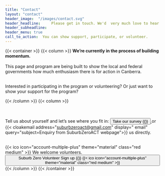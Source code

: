 ```yaml
---
title: "Contact"
layout: "contact"
header_image:  "/images/contact.svg"
header_headline:     Please get in touch. We'd  very much love to hear from you via the survey, email or the contact form below.
header_subheadline: 
header_menu: true
call_to_action:  You can show support, participate, or volunteer.
---
```

 
 
 
 {{< container >}}
{{< column >}}
<b> We’re currently in the process of building momentum.</b> <br><br>
 This page and program are being built to show the local and federal governments how much enthusiasm there is for action in Canberra. <br><br>

 Interested in participating in the program or volunteering?  Or just want to show your support for the program? 

{{< /column >}}
{{< column >}}

<br><br>
Tell us about yourself and let’s see where you fit in:     <a href="https://surveymonkey.com/r/electrifyACT"><button  >Take our survey  {{<ico notebook>}}</button> </a> or  {{< cloakemail address="suburbzeroact@gmail.com" display=" email" query="subject=Enquiry from SuburbZeroACT webpage">}} us directly.<br><br>
 
 {{< ico icon="account-multiple-plus" theme="material" class="red medium" >}}
We welcome volunteers.  <a href="https://www.surveymonkey.com/r/SZVolunteer"><button  >
Suburb Zero Volunteer Sign up {{<ico notebook>}} {{< ico icon="account-multiple-plus" theme="material" class="red medium" >}}</button> </a> 
{{< /column >}}
{{< /container >}}


